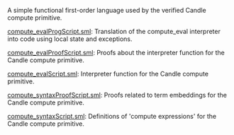 A simple functional first-order language used by the verified Candle compute
primitive.


[compute_evalProgScript.sml](compute_evalProgScript.sml):
Translation of the compute_eval interpreter into code using local state and
exceptions.

[compute_evalProofScript.sml](compute_evalProofScript.sml):
Proofs about the interpreter function for the Candle compute primitive.

[compute_evalScript.sml](compute_evalScript.sml):
Interpreter function for the Candle compute primitive.

[compute_syntaxProofScript.sml](compute_syntaxProofScript.sml):
Proofs related to term embeddings for the Candle compute primitive.

[compute_syntaxScript.sml](compute_syntaxScript.sml):
Definitions of 'compute expressions' for the Candle compute primitive.
